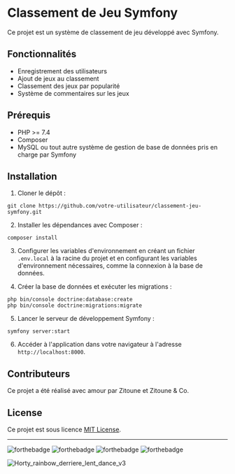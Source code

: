 
# Classement de Jeu Symfony

Ce projet est un système de classement de jeu développé avec Symfony.

## Fonctionnalités

- Enregistrement des utilisateurs
- Ajout de jeux au classement
- Classement des jeux par popularité
- Système de commentaires sur les jeux

## Prérequis

- PHP >= 7.4
- Composer
- MySQL ou tout autre système de gestion de base de données pris en charge par Symfony

## Installation

1. Cloner le dépôt :

```
git clone https://github.com/votre-utilisateur/classement-jeu-symfony.git
```

2. Installer les dépendances avec Composer :

```
composer install
```

3. Configurer les variables d'environnement en créant un fichier `.env.local` à la racine du projet et en configurant les variables d'environnement nécessaires, comme la connexion à la base de données.

4. Créer la base de données et exécuter les migrations :

```
php bin/console doctrine:database:create
php bin/console doctrine:migrations:migrate
```

5. Lancer le serveur de développement Symfony :

```
symfony server:start
```

6. Accéder à l'application dans votre navigateur à l'adresse `http://localhost:8000`.

## Contributeurs

Ce projet a été réalisé avec amour par Zitoune et Zitoune & Co.

## License

Ce projet est sous licence [MIT License](LICENSE).

---

![forthebadge](https://forthebadge.com/images/badges/built-with-love.svg) ![forthebadge](https://forthebadge.com/images/badges/open-source.svg) ![forthebadge](https://forthebadge.com/images/badges/made-with-html.svg) ![forthebadge](https://forthebadge.com/images/badges/approved-by-my-mom.svg)

![Horty_rainbow_derriere_lent_dance_v3](https://github.com/Bili-and-sheep/topscores/assets/70603677/97917f69-fcc5-4b73-8463-c74288491c76)
